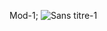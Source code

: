 

Mod-1;
![Sans titre-1](https://user-images.githubusercontent.com/28500698/140617577-4505d5b2-fd14-4b31-8e87-da49926c3c4b.jpg)



